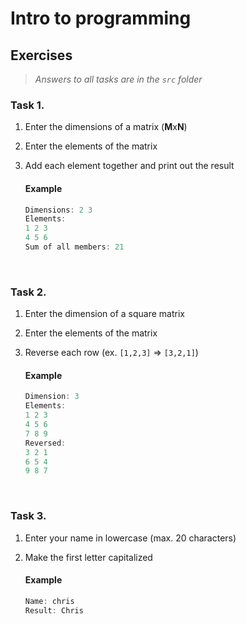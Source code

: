 # Intro to programming
## Exercises
> *Answers to all tasks are in the `src` folder*


### Task 1.

1. Enter the dimensions of a matrix (**M**x**N**)
2. Enter the elements of the matrix
3. Add each element together and print out the result


    #### Example
    ```C
    Dimensions: 2 3
    Elements:
    1 2 3
    4 5 6
    Sum of all members: 21
    ```
    <br>

### Task 2.

1. Enter the dimension of a square matrix
2. Enter the elements of the matrix
3. Reverse each row (ex. `[1,2,3]` => `[3,2,1]`)


    #### Example
    ```C
    Dimension: 3
    Elements:
    1 2 3
    4 5 6
    7 8 9
    Reversed:
    3 2 1
    6 5 4
    9 8 7
    ```
    <br>

### Task 3. 

1. Enter your name in lowercase (max. 20 characters)
2. Make the first letter capitalized

    #### Example
    ```C
    Name: chris
    Result: Chris
    ```
    <br>